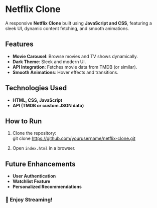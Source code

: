 # Netflix Clone  

A responsive **Netflix Clone** built using **JavaScript and CSS**, featuring a sleek UI, dynamic content fetching, and smooth animations.  

## Features  
- **Movie Carousel**: Browse movies and TV shows dynamically.  
- **Dark Theme**: Sleek and modern UI.  
- **API Integration**: Fetches movie data from TMDB (or similar).  
- **Smooth Animations**: Hover effects and transitions.  

## Technologies Used  
- **HTML, CSS, JavaScript**  
- **API (TMDB or custom JSON data)**  

## How to Run  
1. Clone the repository:  
   git clone https://github.com/yourusername/netflix-clone.git
   
2. Open `index.html` in a browser.  

## Future Enhancements  
- **User Authentication**  
- **Watchlist Feature**  
- **Personalized Recommendations**  

### 🚀 Enjoy Streaming!  
